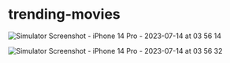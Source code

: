# trending-movies
![Simulator Screenshot - iPhone 14 Pro - 2023-07-14 at 03 56 14](https://github.com/mervenurgulbagci/trending-movies/assets/5539006/1975cda0-9ce5-4155-8230-e2120127b5b8)

![Simulator Screenshot - iPhone 14 Pro - 2023-07-14 at 03 56 32](https://github.com/mervenurgulbagci/trending-movies/assets/5539006/49cdfb41-524b-450f-b888-2edf2b771859)
